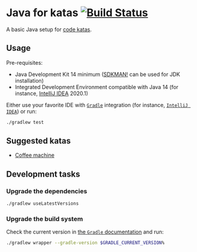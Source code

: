 # Java for katas [![Build Status](https://travis-ci.org/nicokosi/java-for-katas.svg?branch=master)](https://travis-ci.org/nicokosi/java-for-katas)

A basic Java setup for [code katas](http://wiki.c2.com/?CodeKata).

## Usage

Pre-requisites:

- Java Development Kit 14 minimum ([SDKMAN!](https://sdkman.io/) can be used for JDK installation)
- Integrated Development Environment compatible with Java 14 (for instance, [IntelliJ IDEA](https://www.jetbrains.com/idea/) 2020.1)

Either use your favorite IDE with [`Gradle`](https://gradle.org/) integration (for instance, [`IntelliJ IDEA`](https://www.jetbrains.com/idea/)) or run:

```sh
./gradlew test
```

## Suggested katas

- [Coffee machine](http://simcap.github.io/coffeemachine)

## Development tasks

### Upgrade the dependencies

```sh
./gradlew useLatestVersions
```

### Upgrade the build system

Check the current version in [the `Gradle` documentation](https://docs.gradle.org) and run:

```sh
./gradlew wrapper --gradle-version $GRADLE_CURRENT_VERSION%
```
